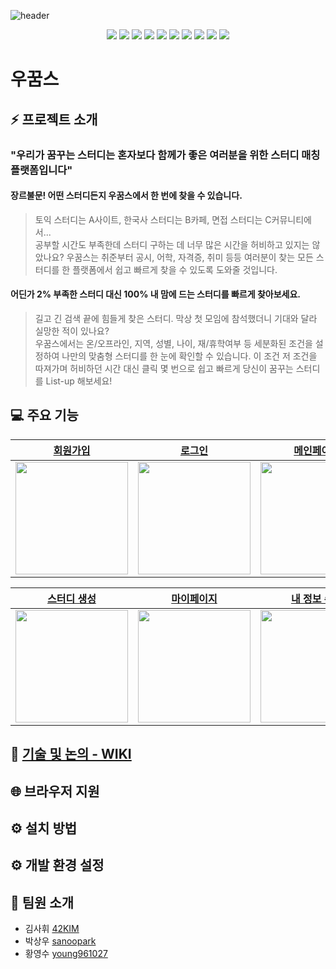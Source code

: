 ![header](https://capsule-render.vercel.app/api?type=waving&color=gradient&height=300&section=header&text=우리가%20꿈꾸는%20스터디&fontSize=50&animation=fadeIn&fontAlignY=38&desc=나에게%20완벽한%20스터디를%20찾다&descAlignY=55&descAlign=50)

<p align="center"><img src="https://img.shields.io/badge/html-E34F26?style=for-the-badge&logo=html5&logoColor=white"> <img src="https://img.shields.io/badge/css-1572B6?style=for-the-badge&logo=css3&logoColor=white"> <img src="https://img.shields.io/badge/js-F7DF1E?style=for-the-badge&logo=javascript&logoColor=black"> <img src="https://img.shields.io/badge/node.js-5f8d5a?style=for-the-badge&logo=node.js&logoColor=white"> <img src="https://img.shields.io/badge/express-259dff?style=for-the-badge&logo=express&logoColor=white"> <img src="https://img.shields.io/badge/ejs-b4ca65?style=for-the-badge&logo=Windows-terminal&logoColor=black"> <img src="https://img.shields.io/badge/passport-000000?style=for-the-badge&logo=passport&logoColor=white"> <img src="https://img.shields.io/badge/mysql-4479a1?style=for-the-badge&logo=mysql&logoColor=white"> <img src="https://img.shields.io/badge/prettier-345565?style=for-the-badge&logo=prettier&logoColor=white"> <img src="https://img.shields.io/badge/eslint-4b32c3?style=for-the-badge&logo=eslint&logoColor=white"></p>

# 우꿈스

>
<!--
## 📋 목차

- [프로젝트 소개](#-프로젝트-소개)
- [주요 기능](#-주요-기능)
- [기술 및 논의](#-기술-및-논의)
- [브라우저 지원](#-브라우저-지원)
- [설치 방법](#-설치-방법)
- [개발 환경 설정](#-개발-환경-설정)
- [팀원 소개](#-팀원-소개)
-->
## ⚡ 프로젝트 소개
### "우리가 꿈꾸는 스터디는 혼자보다 함께가 좋은 여러분을 위한 스터디 매칭 플랫폼입니다"
#### 장르불문! 어떤 스터디든지 우꿈스에서 한 번에 찾을 수 있습니다.
> 토익 스터디는 A사이트, 한국사 스터디는 B카페, 면접 스터디는 C커뮤니티에서...  
> 공부할 시간도 부족한데 스터디 구하는 데 너무 많은 시간을 허비하고 있지는 않았나요? 우꿈스는 취준부터 공시, 어학, 자격증, 취미 등등 여러분이 찾는 모든 스터디를 한 플랫폼에서 쉽고 빠르게 찾을 수 있도록 도와줄 것입니다.
#### 어딘가 2% 부족한 스터디 대신 100% 내 맘에 드는 스터디를 빠르게 찾아보세요.
> 길고 긴 검색 끝에 힘들게 찾은 스터디. 막상 첫 모임에 참석했더니 기대와 달라 실망한 적이 있나요?  
> 우꿈스에서는 온/오프라인, 지역, 성별, 나이, 재/휴학여부 등 세분화된 조건을 설정하여 나만의 맞춤형 스터디를 한 눈에 확인할 수 있습니다. 이 조건 저 조건을 따져가며 허비하던 시간 대신 클릭 몇 번으로 쉽고 빠르게 당신이 꿈꾸는 스터디를 List-up 해보세요!

## 💻 주요 기능

<table>
  <thead>
    <tr>
      <th style="text-align: center"><a href="">회원가입</a></th>
      <th style="text-align: center"><a href="">로그인</a></th>
      <th style="text-align: center"><a href="">메인페이지</a></th>
      <th style="text-align: center"><a href="">스터디 정보</a></th>
    </tr>
  </thead>
  <tbody>
    <tr>
      <td>
        <img
          src="https://user-images.githubusercontent.com/81365896/122045068-38a7f380-ce18-11eb-98c5-84730d22c3ce.png"
          width="180"
        />
      </td>
      <td>
        <img
          src="https://user-images.githubusercontent.com/81365896/122045019-25952380-ce18-11eb-955f-7a482f6c2069.png"
          width="180"
        />
      </td>
      <td>
        <img
          src="https://user-images.githubusercontent.com/81365896/122044796-e49d0f00-ce17-11eb-8250-21b978e7829e.png"
          width="180"
        />
      </td>
      <td>
        <img
          src="https://user-images.githubusercontent.com/81365896/122045168-5ecd9380-ce18-11eb-90d4-64fc2454c4da.png"
          width="180"
        />
      </td>
    </tr>
  </tbody>
</table>

<table>
  <thead>
    <tr>
      <th style="text-align: center"><a href="">스터디 생성</a></th>
      <th style="text-align: center"><a href="">마이페이지</a></th>
      <th style="text-align: center"><a href="">내 정보 수정</a></th>
      <th style="text-align: center"><a href="">스터디 관리</a></th>
    </tr>
  </thead>
  <tbody>
    <tr>
      <td>
        <img
          src="https://user-images.githubusercontent.com/81365896/122044913-05656480-ce18-11eb-8d47-fdae446c8268.png"
          width="180"
        />
      </td>
      <td>
        <img
          src="https://user-images.githubusercontent.com/81365896/122045295-84f33380-ce18-11eb-88a2-40746b41fcc3.png"
          width="180"
        />
      </td>
      <td>
        <img
          src="https://user-images.githubusercontent.com/81365896/122045355-95a3a980-ce18-11eb-9b3a-b2a2d090c152.png"
          width="180"
        />
      </td>
      <td>
        <img
          src="https://user-images.githubusercontent.com/81365896/122045380-9b998a80-ce18-11eb-9d84-4b8ed133d632.png"
          width="180"
        />
      </td>
    </tr>
  </tbody>
</table>

## 📝 [기술 및 논의 - WIKI](https://github.com/LM-channel-team-project/wooggooms/wiki)

## 🌐 브라우저 지원

## ⚙️ 설치 방법

## ⚙️ 개발 환경 설정

## 🤝 팀원 소개

- 김사휘 [42KIM](https://github.com/42KIM)
- 박상우 [sanoopark](https://github.com/sanoopark)
- 황영수 [young961027](https://github.com/young961027)
